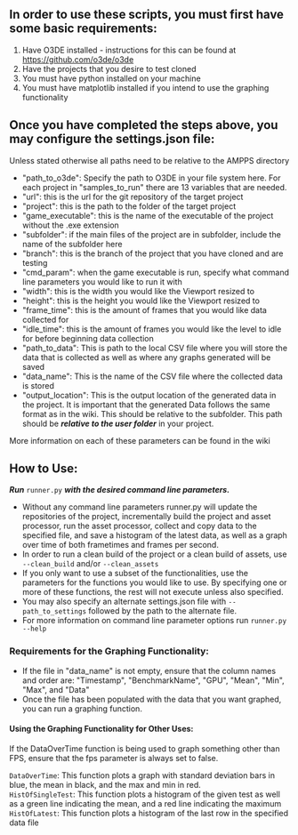 <h2>In order to use these scripts, you must first have some basic requirements:</h2>  

1. Have O3DE installed - instructions for this can be found at https://github.com/o3de/o3de  
2. Have the projects that you desire to test cloned   
3. You must have python installed on your machine  
4. You must have matplotlib installed if you intend to use the graphing functionality  


<h2>Once you have completed the steps above, you may configure the settings.json file:</h2>  

Unless stated otherwise all paths need to be relative to the AMPPS directory
* "path_to_o3de": Specify the path to O3DE in your file system here. 
For each project in "samples_to_run" there are 13 variables that are needed.  
* "url": this is the url for the git repository of the target project  
* "project": this is the path to the folder of the target project  
* "game_executable": this is the name of the executable of the project without the .exe extension  
* "subfolder": if the main files of the project are in subfolder, include the name of the subfolder here  
* "branch": this is the branch of the project that you have cloned and are testing  
* "cmd_param": when the game executable is run, specify what command line parameters you would like to run it with  
* "width": this is the width you would like the Viewport resized to  
* "height": this is the height you would like the Viewport resized to  
* "frame_time": this is the amount of frames that you would like data collected for  
* "idle_time": this is the amount of frames you would like the level to idle for before beginning data collection  
* "path_to_data": This is path to the local CSV file where you will store the data that is collected as well as where any graphs generated will be saved
* "data_name": This is the name of the CSV file where the collected data is stored  
* "output_location": This is the output location of the generated data in the project. It is important that the generated Data follows the same format as in the wiki. This should be relative to the subfolder. This path should be ***relative to the user folder*** in your project.  

More information on each of these parameters can be found in the wiki  
  
    

<h2>How to Use:</h2>  

***Run*** `runner.py` ***with the desired command line parameters.***  
* Without any command line parameters runner.py will update the repositories of the project, incrementally build the project and asset processor, run the asset processor, collect and copy data to the specified file, and save a histogram of the latest data, as well as a graph over time of both frametimes and frames per second.  
* In order to run a clean build of the project or a clean build of assets, use `--clean_build` and/or `--clean_assets`  
* If you only want to use a subset of the functionalities, use the parameters for the functions you would like to use. By specifying one or more of these functions, the rest will not execute unless also specified. 
* You may also specify an alternate settings.json file with `--path_to_settings` followed by the path to the alternate file.
* For more information on command line parameter options run `runner.py --help`  

  
    
  

<h3>Requirements for the Graphing Functionality:</h3>  

* If the file in "data_name" is not empty, ensure that the column names and order are: "Timestamp", "BenchmarkName", "GPU", "Mean", "Min", "Max", and "Data"
* Once the file has been populated with the data that you want graphed, you can run a graphing function.

<h4>Using the Graphing Functionality for Other Uses:</h4>
If the DataOverTime function is being used to graph something other than FPS, ensure that the fps parameter is always set to false.  

`DataOverTime`: This function plots a graph with standard deviation bars in blue, the mean in black, and the max and min in red.  
`HistOfSingleTest`: This function plots a histogram of the given test as well as a green line indicating the mean, and a red line indicating the maximum  
`HistOfLatest`: This function plots a histogram of the last row in the specified data file
